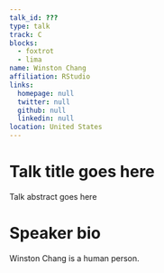 ```yaml
---
talk_id: ???
type: talk
track: C
blocks:
  - foxtrot
  - lima
name: Winston Chang
affiliation: RStudio
links:
  homepage: null
  twitter: null
  github: null
  linkedin: null
location: United States
---
```


# Talk title goes here

Talk abstract goes here

# Speaker bio

Winston Chang is a human person.

